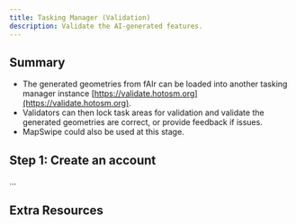 ```yaml
---
title: Tasking Manager (Validation)
description: Validate the AI-generated features.
---
```


## Summary

- The generated geometries from fAIr can be loaded into another tasking
  manager instance [https://validate.hotosm.org](https://validate.hotosm.org).
- Validators can then lock task areas for validation and validate the generated
  geometries are correct, or provide feedback if issues.
- MapSwipe could also be used at this stage.

## Step 1: Create an account

...

## Extra Resources
